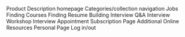 Product Description homepage
Categories/collection navigation
Jobs Finding
Courses Finding
Resume Building
Interview Q&A
Interview Workshop
Interview Appointment
Subscription Page
Additional Online Resources
Personal Page
Log in/out
